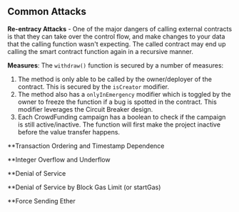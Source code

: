 ## Common Attacks

**Re-entracy Attacks** - One of the major dangers of calling external contracts is that they can take over the control flow, and make changes to your data that the calling function wasn't expecting. The called contract may end up calling the smart contract function again in a recursive manner.

  **Measures**:
The `withdraw()` function is secured by a number of measures:
   1. The method is only able to be called by the owner/deployer of the contract. This is secured by the `isCreator` modifier.
   2. The method also has a `onlyInEmergency` modifier which is toggled by the owner to freeze the function if a bug is spotted in the contract. This modifier leverages the Circuit Breaker design.
   3. Each CrowdFunding campaign has a boolean to check if the campaign is still active/inactive. The function will first make the project inactive before the value transfer happens. 

**Transaction Ordering and Timestamp Dependence

**Integer Overflow and Underflow

**Denial of Service

**Denial of Service by Block Gas Limit (or startGas)

**Force Sending Ether

